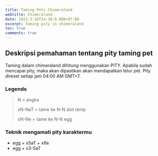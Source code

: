 ```yaml
---
title: Taming Pets Chimeraland
webtitle: Chimeraland
date: 2022-3-16T14:30:0.000+07:00
excerpt: Taming pity in chimeraland
toc: true
comments: true
---
```


## Deskripsi pemahaman tentang pity taming pet
Taming dalam chimeraland dihitung menggunakan PITY. 
Apabila sudah mencapai pity, maka akan dipastikan akan mendapatkan telur pet. 
Pity direset setiap jam 04:00 AM GMT+7.

### Legends
> N = angka
> 
> xN-NaT = tame ke N-N alot temp
> 
> xN-Ne = tame ke N-N egg

### Teknik mengamati pity karaktermu
- egg + x5aT + x6e
- egg + x3-5aT
